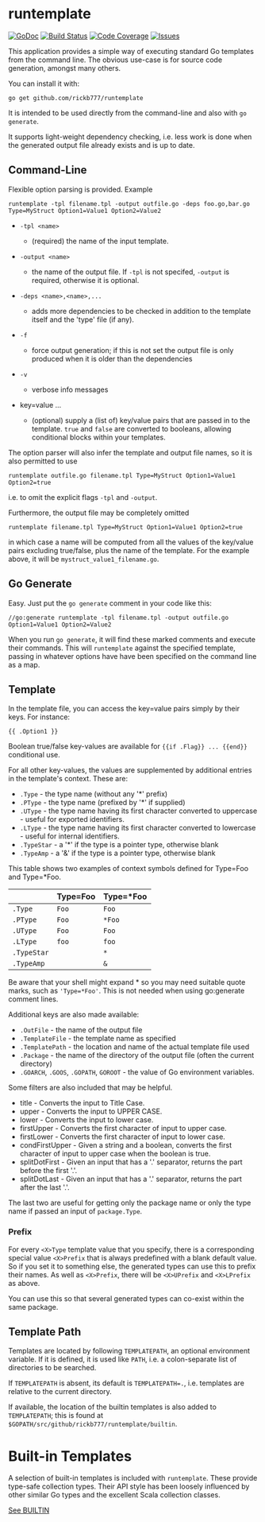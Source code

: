 # runtemplate

[![GoDoc](https://img.shields.io/badge/api-Godoc-blue.svg?style=flat-square)](https://godoc.org/github.com/rickb777/runtemplate)
[![Build Status](https://travis-ci.org/rickb777/runtemplate.svg?branch=master)](https://travis-ci.org/rickb777/runtemplate)
[![Code Coverage](https://img.shields.io/coveralls/rickb777/runtemplate.svg)](https://coveralls.io/r/rickb777/runtemplate)
[![Issues](https://img.shields.io/github/issues/rickb777/runtemplate.svg)](https://github.com/rickb777/runtemplate/issues)

This application provides a simple way of executing standard Go templates from the command line. The obvious use-case is for source code generation, amongst many others.

You can install it with:

```
go get github.com/rickb777/runtemplate
```

It is intended to be used directly from the command-line and also with `go generate`.

It supports light-weight dependency checking, i.e. less work is done when the generated output file already exists and is up to date.

## Command-Line

Flexible option parsing is provided. Example

```
runtemplate -tpl filename.tpl -output outfile.go -deps foo.go,bar.go Type=MyStruct Option1=Value1 Option2=Value2
```

 * `-tpl <name>`
   - (required) the name of the input template.

 * `-output <name>`
   - the name of the output file. If `-tpl` is not specifed, `-output` is required, otherwise it is optional.

 * `-deps <name>,<name>,...`
   - adds more dependencies to be checked in addition to the template itself and the 'type' file (if any).

 * `-f`
   - force output generation; if this is not set the output file is only produced when it is older than the
     dependencies

 * `-v`
   - verbose info messages

 * key=value ...
   - (optional) supply a (list of) key/value pairs that are passed in to the template. `true` and `false` are
     converted to booleans, allowing conditional blocks within your templates.

The option parser will also infer the template and output file names, so it is also permitted to use

```
runtemplate outfile.go filename.tpl Type=MyStruct Option1=Value1 Option2=true
```

i.e. to omit the explicit flags `-tpl` and `-output`.

Furthermore, the output file may be completely omitted

```
runtemplate filename.tpl Type=MyStruct Option1=Value1 Option2=true
```

in which case a name will be computed from all the values of the key/value pairs excluding true/false, plus the name of the template. For the example above, it will be `mystruct_value1_filename.go`.

## Go Generate

Easy. Just put the `go generate` comment in your code like this:

```
//go:generate runtemplate -tpl filename.tpl -output outfile.go Option1=Value1 Option2=Value2
```

When you run `go generate`, it will find these marked comments and execute their commands. This will `runtemplate` against the specified template, passing in whatever options have have been specified on the command line as a map.

## Template

In the template file, you can access the key=value pairs simply by their keys. For instance:

`{{ .Option1 }}`

Boolean true/false key-values are available for `{{if .Flag}} ... {{end}}` conditional use.

For all other key-values, the values are supplemented by additional entries in the template's context. These are:

 * `.Type`  - the type name (without any '*' prefix)
 * `.PType` - the type name (prefixed by '*' if supplied)
 * `.UType` - the type name having its first character converted to uppercase - useful for exported identifiers.
 * `.LType` - the type name having its first character converted to lowercase - useful for internal identifiers.
 * `.TypeStar` - a '*' if the type is a pointer type, otherwise blank
 * `.TypeAmp` - a '&' if the type is a pointer type, otherwise blank

This table shows two examples of context symbols defined for Type=Foo and Type=*Foo.

|              |  Type=Foo    |  Type=*Foo   |
| ------------ | ------------ | ------------ |
| `.Type`      |  `Foo`       |  `Foo`       |
| `.PType`     |  `Foo`       |  `*Foo`      |
| `.UType`     |  `Foo`       |  `Foo`       |
| `.LType`     |  `foo`       |  `foo`       |
| `.TypeStar`  |              |  `*`         |
| `.TypeAmp`   |              |  `&`         |

Be aware that your shell might expand * so you may need suitable quote marks, such as `'Type=*Foo'`. This is not needed when using go:generate comment lines.

Additional keys are also made available:

 * `.OutFile` - the name of the output file
 * `.TemplateFile` - the template name as specified
 * `.TemplatePath` - the location and name of the actual template file used
 * `.Package` - the name of the directory of the output file (often the current directory)
 * `.GOARCH`, `.GOOS`, `.GOPATH`, `GOROOT` - the value of Go environment variables.

Some filters are also included that may be helpful.

 * title - Converts the input to Title Case.
 * upper - Converts the input to UPPER CASE.
 * lower - Converts the input to lower case.
 * firstUpper - Converts the first character of input to upper case.
 * firstLower - Converts the first character of input to lower case.
 * condFirstUpper - Given a string and a boolean, converts the first character of input to upper case when the boolean is true. 
 * splitDotFirst - Given an input that has a '.' separator, returns the part before the first '.'.
 * splitDotLast - Given an input that has a '.' separator, returns the part after the last '.'.

The last two are useful for getting only the package name or only the type name if passed an input of `package.Type`.

### Prefix

For every `<X>Type` template value that you specify, there is a corresponding special value `<X>Prefix` that is always predefined with a blank default value. So if you set it to something else, the generated types can use this to prefix their names. As well as `<X>Prefix`, there will be `<X>UPrefix`  and `<X>LPrefix` as above.

You can use this so that several generated types can co-exist within the same package.

## Template Path

Templates are located by following `TEMPLATEPATH`, an optional environment variable. If it is defined, it is used like `PATH`, i.e. a colon-separate list of directories to be searched.

If `TEMPLATEPATH` is absent, its default is `TEMPLATEPATH=.`, i.e. templates are relative to the current directory.

If available, the location of the builtin templates is also added to `TEMPLATEPATH`; this is found at
`$GOPATH/src/github/rickb777/runtemplate/builtin`.

# Built-in Templates

A selection of built-in templates is included with `runtemplate`. These provide type-safe collection types. Their API style has been loosely influenced by other similar Go types and the excellent Scala collection classes.

[See BUILTIN](BUILTIN.md)
